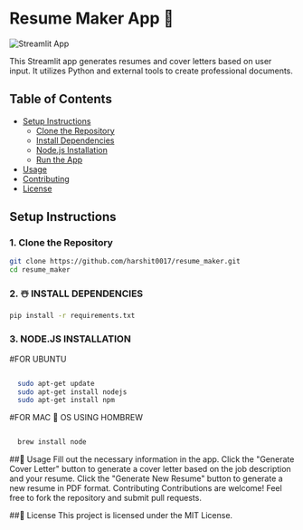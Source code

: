 # Resume Maker App 🥂

![Streamlit App](app_screenshot.png)

This Streamlit app generates resumes and cover letters based on user input. It utilizes Python and external tools to create professional documents.

## Table of Contents

- [Setup Instructions](#setup-instructions)
  - [Clone the Repository](#1-clone-the-repository)
  - [Install Dependencies](#2-install-dependencies)
  - [Node.js Installation](#3-nodejs-installation)
  - [Run the App](#4-run-the-app)
- [Usage](#usage)
- [Contributing](#contributing)
- [License](#license)

## Setup Instructions

### 1. Clone the Repository

```bash
git clone https://github.com/harshit0017/resume_maker.git
cd resume_maker
```

### 2. ☃️ INSTALL DEPENDENCIES
```bash
pip install -r requirements.txt
```
### 3. NODE.JS INSTALLATION
 #FOR UBUNTU
```bash

  sudo apt-get update
  sudo apt-get install nodejs
  sudo apt-get install npm
```
 #FOR MAC 🍎 OS USING HOMBREW
```bash

  brew install node
```
##🦕 Usage
    Fill out the necessary information in the app.
    Click the "Generate Cover Letter" button to generate a cover letter based on the job description and your resume.
    Click the "Generate New Resume" button to generate a new resume in PDF format.
    Contributing
    Contributions are welcome! Feel free to fork the repository and submit pull requests.

##📡 License
    This project is licensed under the MIT License.


